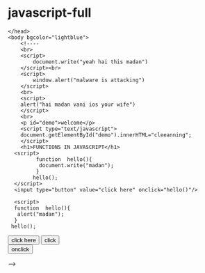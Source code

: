 # javascript-full

<!DOCTYPE html>
<html>
    <head>
     <title>javascript syntax</title>
  
    </head>
    <body bgcolor="lightblue">
        <!----
        <br>
        <script>
            document.write("yeah hai this madan")
        </script><br>
        <script>
            window.alert("malware is attacking")
        </script>
        <br>
        <script>
        alert("hai madan vani ios your wife")
        </script>
        <br>
        <p id="demo">welcome</p>
        <script type="text/javascript"> 
        document.getElementById("demo").innerHTML="cleeanning"; 
        </script>
        <h1>FUNCTIONS IN JAVASCRIPT</h1>
      <script>
             function  hello(){
              document.write("madan"); 
             }
            hello();
      </script>
      <input type="button" value="click here" onclick="hello()"/>
     
      <script>
      function  hello(){
       alert("madan"); 
      }
     hello();
</script>
<input type="button" value="click here" onclick="hello()"/>


<script>
    function multiply(number){
     alert(3*2*6);
    }
</script>
   <input type="button" value="click" onclick="multiply()"/>
   <br>
    
<script>
    function madan(number){
        alert(number*number*number);

    }
</script>
<input type="button" value="onclick" onclick="madan(3)"  />


<script>
    function multiply(number){
        return number*number*number; 
    }
</script> 
<script>
    alert(multiply(2))
</script>
-->
<!---
<h1>VARIABLESN IN JAVASCRIPT</h1>

<script>
    var x=20;
    document.write(x);
</script>


    local variable
    
    
    <script>
    function add(){
        var x=2;
       document.write("value of x is "+ x);
      
    } 
    add(); 
</script>    -->

<!---
             
global VARIABLES

<script>
    var x=20;
    function madan(){
        document.write(x)
    }
    madan();
    document.write(x)
</script>
-->


<!-- 
    DATA TYPES ARE 5 TYPES:=
    1.Number Datatype
    2.String Datatype
    3.Boolean Datatype
    4.Regular Datatype
    5.Array

  1.Number Datatype:=

  <script>
    var x=225;
    document.write(x);
  </script>

  1.A.  floating pont(called as number)
    <script>
        var z=23.5;
        document.write(z);
    </script>


2. String Datatype:=
<script>
  var name="madan";
  document.write(name);

</script>

3.Boolean Datatype:=

<script>
    
  var madan=true;
    document.write(madan);
</script>

4.Regular Datatype:= its for adding subtracting multipication division
<script>
    var x=37;
    var y=15;
    var z=252;
    var a=x+y+z;
    document.write(a)
</script>



5.Array:= similar datatype or one or more values stored in data is used by Array datatype

  there are 3 types of arrays:=

  1. By Aray Literal

  2. Array Directly (New Keyboard)

  3. Array Constructor


1. By Aray Literal

<script>
    var friends=["madan" ,"kumar", "parchuri"];
    for(i=0; i<friends.length; i++){
        document.write(friends[i]+"<br>");
    }
</script>

2. Array Directly (New Keyboard):=
<br>
<script>
    var i=0;
    var friendss=new Array();
    friendss[0]="parchurui";
    friendss[1]="madan";
    friendss[2]="kumar";
    friendss[3]="gowd";
    // for printing data we are usings for loop or while loop  currrently we are using while loop
    while(i<friendss.length){
        document.write(friendss[i]+"<br>");
        i++;
    }
</script>

**important in angular*** 
3. Array Constructor:=

<script>
var emply=new Array("parchuri","madan","kumar");
  for(i=0; i<emply.length; i++){
      document.write(emply[i]+"<br>");
  }
</script>
-->

<!---
Objects:= different types of datatype or one or more values stored in data is used by Array datatype

  there are 3 types of Objects(entity):=

  1. By Objects Literal

  2. Objects Directly (New Keyboard)

  3. Objects Constructor

1st Way:=
  <script>
      var fri1={
          srno:100, name:"madan", class:10
      }
      
     document.write(fri1.srno+" "+fri1.name+" "+fri1.class)
  </script>

  2nd Way:=
  <script>
      var emp=new Object();
      emp.id=222;
      emp.name="madan";
      emp.salary=2500;
      document.write(emp.id+" "+emp.name+" "+emp.salary);
  </script>


<script>

    function student(srno,name,address,branch){
      this.srno=srno;
      this.name=name;
      this.address=address;
      this.branch=branch;
    }
    var stu1=new student(10,"madan","ippagunta","mech")
    document.write(stu1.srno+" "+stu1.name+" "+stu1.address+" "+stu1.branch)
</script>
=-->


<!----
how to identify datatypes:=
<script>
  var x=52;
  document.write(typeof(x))
    
</script>

<script>
    var x="20"; // striog data type
    function name(){
     document.write(typeof(x))
    }
    document.write(typeof(x))
    name()
</script>

<script>
    var x=52.2; // number
    document.write(typeof(x))
      
  </script>


<script>
    var x=true;  //boolean data type
    document.write(typeof(x))
      
  </script>

<script>
    var x=52;
    var y=35;  // regular Datatype 
    var z=51;
    var a=x+y+z;
    document.write(typeof(x))
      
  </script>

  this are all datatypes
--->

<!---
 Types of OPERATORS:=

 1. Arithematic Operators ( +, -, *, /, %, ++, -- )

 2. Assignment Operators  ( =, +=, -=, *=, /=, %= )

 3. Comparison/Relational Operators ( ==, !=, <, <=, >, >=)

 4. Bitwise Operators     ( &, |, ^, ~, <<, >>, >>>)

 5. Logical Operators     ( &&, ||, !)

 6. Special operators     ( ?:, ,, delete, in, instanceof, new, typeof, void, yield)
  

   
1. Arithematic Operators:= by using this we can add + or sub - or mult * or division / or percentage %  or (increment operator ==> ++) or (decrement operator ==> --)
<script>
    var x=52;
    var y=10;
    document.write(x+y);
    document.write(x-y);
    document.write(x*y);
    document.write(x/y);
    document.write(x%y);
    // increment operators:=  this is for adding 1+1+1 example 52 means (x++) ok after this again (x++) means 53  52,53 adding one numberb to it
    document.write(x++) // post increment  in this adding one + one 52
    document.write(x++)  // 53
    document.write(++x) // pre  increment  automatic value increase fromm52 to 53 directely
</script

    <script>
        var x=52;
       // decrement operators:=  this is for adding 1-1-1 example 52 means (x--) ok after this again (x--) means 51  50,49 subtracting one numberb to it
       document.write(x--) // post decrement  in this subtracting one - one 52
       document.write(x--)// 51
      //***important subtracting***//
       document.write(--x) // pre  decrement  automatic value decrease fromm52 to 51 directely

    
  </script>
-->
<!--
2.Assignment Operators:= ( =, +=, -=, *=, /=, %= )
var x=50
// (x=24);
// += (x=x+20)
// -= (x=x-20)
// *= (x=x*20)
// /= (x=x/20)
// %= (x=x%10)


<script>
    var x=37;
    document.write(x)
</script><br>

 <script>
     var x=37;
     x+=13;

     document.write(x)
 </script><br>
 
 
 <script>
    var x=37;
    x-=30;
    
    document.write(x)
</script><br>

<script>
    var x=37;
    x*=13;
    
    document.write(x)
</script><br>


<script>
    var x=37;
    x/=13;
    
    document.write(x)
</script><br>


<script>
    var x=37;
    x%=13;
    
    document.write(x)
</script><br>
  this aree called as Assignment Operators

-->
 
  <!----
// CONDITION BASED OPERATORS (3,4,5)

3. Comparison/Relational Operators ( ==, !=, <, <=, >, >=)
 <script>
     var x=20;
     var y=20;
     var z=x+y;
     if(x==y){
         document.write(true);
     }
     else{
       document.write(false);
     }
 </script><br>


<script>
    var x=20;
    var y=20;
    var z=x+y;
    if(x!=y){
        document.write(true);
    }
    else{
      document.write(false);
    }
</script><br>

<script>
    var x=20;
    var y=28;
    var z=x+y;
    if(x<y){
        document.write(true);
    }
    else{
      document.write(false);
    }
</script><br>

<script>
    var x=20;
    var y=20;
    var z=x+y;
    if(x>y){
        document.write(true);
    }
    else{
      document.write(false);
    }
</script><br>

<script>
    var x=20;
    var y=20;
    var z=x+y;
    if(x>=y){
        document.write(true);
    }
    else{
      document.write(false);
    }
</script><br>

<script>
    var x=20;
    var y=20;
    var z=x+y;
    if(x<=y){
        document.write(true);
    }
    else{
      document.write(false);
    }
</script>



4. Bitwise Operators     ( &, |, ^, ~, <<, >>, >>>)
<script>
    var x=25;
    var y=4;
    var z=54;
    if(y>x & y>z){
        document.write("hai this madan");
    }
    else if(x>z & y>z){
        documen.write("hello failure");
    }
    else{
        document.write("haiu");
    }
</script><br>

<script>
var x=25;
var y=455 ;
var z=54;
if(y>x | y>z){
    document.write("hai this madan");
}
else if(x>z | y>z){
    documen.write("hello failure");
}
else{
    document.write("haiu");
}
</script><br>

<script>
    var names="madan";
    var name="kumar";
    var namez="parchuri";
    if(name=="kumar" ^ namez=="parchuri"){
        document.write("hai this mada");
    }
   
    </script><br>




5. Logical Operators     ( &&, ||, !):==

<script>
    var names="madan";
    var name="kumar";        // it checks first if condition and gives answer without checking another if conditiom
    var namez="parchuri";
    if(name=="kumar" && namez=="parchuri"){
        document.write("hai this mada");
    }
   
    </script><br>


<script>
    var names="madan";
    var name="kumar";            // it checks first if condition and gives answer without checking another if conditiom
    var namez="parchuri";
    var namez="parchuri";
    if(name=="kumar" || namez=="parchuri"){
        document.write("hai this mada");
    }
   
    </script><br>

<script>
    var names="madan";
    var name="kumar";
    var namez="parchuri";
    if(name=="kumar" && || namez=="parchuri"){
        document.write("hai this mada");
    }
   
    </script><br>



6. Special operators     ( ?:, ,, delete, in, instanceof, new, typeof, void, yield)
  
-->


<!--
// if-else condition or statement in JAVASCRIPT:==
 <script>
     var x=50;
     if(x>60){
         document.write("x value is greatherthan 10");
     }
     else{
         document.write("you have error")
     }
 </script><br>


// if-else-if condition or statement in JAVASCRIPT:== two or more conditions
<script>
    var marks=50;
    if(marks>60){
        document.write("x value is greatherthan 10");
    }
    else if(marks>45){
        document.write("you got 45")
    }
    else if(marks>25){
     document.write("x is value of madan")   
    }
    else{
        document.write("fail")
    }
</script>
-->

<!--
// Loops in JAVASCRIPT:=
  
they are three types:=

1. for loop

2. while loop

3. do-while loop


1.for loop:=for(){} :== is called syntax
  <script> //in () in this pass paranthesis 
  // using parameters i as 
      for(i=0; i<=5; i++){ //i=0 checks that i<=5 and print "hello" after that it count as one and i++ means(i+1); in then same way again it checks and reverts back as "hello" and i++(i+3); in then same way again it checks and reverts back as "hello" and i++(i+3); in then same way again it checks and reverts back as "hello" and i++(i+4); in then same way again it checks and reverts back as "hello" and i++(i+5); in then same way again it checks and reverts back as "hello" and i++(i+6) here it stops because 6 is greater than 5 so printing "hell will stopped hereo";

  document.write("hello <br>")
      }
  </script>

// tables in javascript using for loop<br>
  <script>
      for(i=1; i<=10; i++){
          document.write(2*i+"<br>"); 
      }
  </script>


<script>
    for(i=1; i<=10; i++){
  document.write("2x" +i+"="+ 2*i+"<br>")
    };
   for(i=1;i<=10; i++){
      document.write("20x"+i+"="+20*i+"<br>")
  }
</script>



2. while loop:= for this using we have to create variable
<script>
    var i=20;
    while(i<=50){
        document.write(i+'<br>')
        i=i+2; //or i++;
    }
</script>

3. do-while loop:=
<script>
    var i=20;
    do{
        document.write(i+"<br>");
        i=i+2;// or i++
    }
    while(i<=50);
</script><br>

<script>
    var i=51;  // in this you can show if condition is not satisified then it shows starting variable i=51; as 51in browser
    do{
        document.write(i+"<br>");
        i=i+2;// or i++
    }
    while(i<=50);
</script>

-->


<!--
//Switch conditon or Statement in JAVASCRIPT::=
<script>
    var marks=45;
   switch(true){
       case marks>90 : result="A Grade";
        break;
       case marks>75 : result="B Grade";
       break;
       case marks>60 : result="C Grade";
       break; 
       case marks>60 : result="C Grade";
       break; 
       case marks>50 : result="C Grade";
       break; 
       default : result="fail";
    
   }
   document.write(result);

</script>

-->
<!---
To Display Date and Time object in JAVASCRIPT:=
<script>
var today=new Date();
document.write(today)

</script>

//only Date year month seperately
<script>
var today=new Date();
var day=today.getDate();
var month=today.getMonth()+1;
var year=today.getFullYear();
document.write(day+"/"+month+"/"+year)
</script>;

//to call hours:=
<script>
    var today=new Date();
    var time=today.getHours();
    var mints=today.getMinutes();
    var sec=today.getSeconds();
    document.write(time+":"+mints+":"+sec)
</script>

//how to display present running time without refreshing broswer:=
<h1 id="madan"></h1>
<script>
function getTime(){
    var today=new Date();
    var h=today.getHours();
    var m=today.getMinutes();
    var s=today.getSeconds();
    document.getElementById("madan").innerHTML=h+":"+m+":"+s //by calling innerHTML we canm call correct time by calling it id usung html cocept
    setInterval("getTime()",1000);
        

}
getTime();
</script>
--->
<!----
strings objects in JAVASCRIPT:=
<script>
    var x="madan";  // its called concatnation method
    var y="hai ";
    document.write(y+" "+x)
</script>

<script>
    var x=new String("parchuri madan"); //to display words in letter as mention in number
    document.write(x.charAt(3));
    document.write(x.indexOf("madan")); // to identify position of word as number
    document.write(x.toLowerCase());// to print words in lower case
    document.write(x.toUpperCase()); // to print words in upper case
    document.write(x.slice(2,6));// to show words in between 2,6
</script>
--->
<!----
Maths objects in JAVASCRIPT:=
<script>
    var x=25;
    var y=35;
    document.write(Math.sqrt(x));//to find square root
   document.write(Math.random());// to find random numbers
   document.write(Math.pow(2,6));// to display power
   document.write(Math.abs(x));// to display absolute number
   
   </script>
   //to show round numbers for 4.5 as 5
   <script>
       var x=15.5;
       document.write(Math.floor(x));// floor method
       document.write(Math.ceil(x));// to display 1 to right side of point(.)
       document.write(Math.round(x));// to display round figure as 16 if its above (.5) if its below then (0.4) then it shows 15 only

   </script>
--->

<!----
//Browser object model (BOM):=

there are 6 types:=

1.  window object (alert,confirm,prompt,open,close,size,interval,timeout)

2. history object(back,forward)

3. Navigator Object (appName,appVersion,appCodeName,cookieEnabled,usreAgent,language,platform,product,javaEnabled)

4. Screen Object (width,height,colorDepth & pixelDepth)

5. Location Object (href, hostname, pathname, protocol(http.https), assign)

6. Cookies


1. window object (alert,confirm,prompt,open,close,size,interval,timeout):=
<script>
    window.alert("hello")
</script>
<script>
window.confirm("you are having error and virous")
</script>
<script>

 var    x=window.prompt("who are you?");
 document.write(x);// to display name which is written in box
</script>
<script>
    open("http://www.google.com")// to open google
</script>
<center>
<script>
    function google(){
        open("http://www.google.com");
    }
</script>
    <input type="button" value="gooogle"
      onclick="google()"/>
</center>


    <script>
        close();// to close browser
    </script>

<script>//size:=
    var w=window.innerWidth;// to didplay broswer width and height
    var h=window.innerHeight;
    document.write(w+" "+h)
</script>
//note:= you can use 1000 or mor if you required
<script>
    function myFunction(){
        alert("hello");

    }
    setInterval(myFunction,1000) //1000=1sec
</script>

<script>
    function myfunction(){
        alert("you are time is over");// to show message only its dnt repeat process

    }
    setTimeout(myfunction,1000);
</script>

\\end of window object


2. history object(back,forward):=//to display history of the browser

<script>
 function goback(){
    history.back();
 }   

</script>
<input type="button" value="back"  onclick="goback();" />

<script>
function gofor(){
    history.forward();
}
</script>
<input type="button" value="forward" onclick="gofor()" />


3.Navigator object (appName,appVersion,appCodeName,cookieEnabled,usreAgent,language,platform,product,javaEnabled):=
<script>
    document.write(navigator.appName);
</script>
<script>
    document.write(navigator.appVersion);
</script>
<script>
    document.write(navigator.appCodeName);
</script>
<script>
    document.write(navigator.cookieEnabled);
</script>
<script>
    document.write(navigator.userAgent)
</script>
<script>
    document.write(navigator.language)
</script>
<script>
    document.write(navigator.platform)
</script>
<script>
    document.write(navigator.product)
</script>
<script>
    document.write(navigator.javaEnabled())// javaEnabled is method
</script>


4. Screen object   (width,height,colorDepth & pixelDepth):=
//Width:=
<script>
    document.write(screen.width+"<br>");
    var w=window.innerWidth;
    document.write(w)
</script>

//Height:=
<script>
    document.write(screen.height+"<br>");
    var w=window.innerHeight;
    document.write(w)
</script>

//Color-depth:=
<script>
    document.write(screen.colorDepth);// instead of colorDepth we can also use pixelDepth

</script>



5.Location Object (href, hostname, pathname, protocol(http.https), assign):=

<script>
    document.write(location.href);
</script>

<script>
    document.write(location.hostname);
</script>

<script>
    document.write(location.pathname); 
</script>

<script>
    document.write(location.protocol); // there are two types of protocols:=
                                       //they are:=
                                             //    1. http
                                             //    2. https(secure)
</script>

<script>
    document.write(location.assign("http://www.google.com"));// assign() is a method from one website to another website
</script>


6.Cookies :=

--->

<!----
DOM (Document Object Model):=
                
                 With the help of DOM we can add dynamic xontent to our web page. Update the content, structure & style 
3 Methods

they are:=

1. write();

2. getElementById();

3.getElementByName();

1. write():=
<script>
    document.write("hello");
</script>

2. getElementById():=
<script>
    function getcube(){
        var num=document.getElementById("number").value;
        alert("this is cube"+num*num*num);
    }
</script>
  <form>
      Enter NUm: <input type="text" id="number">\
      <br/>
      <input type="button" value="Find cube" onclick="getcube()" />
  </form> 


3.getElementByName:=

<script>
    function printvalue(){
        var name1=document.form1.username.value;
        alert("welcome"+name1)
      
    }
</script>
  <form name="form1">
      Enter Name: <input type="text" name="username" >\
      <br/>
      <input type="button" value="print" onclick="printvalue()" />
  </form> 

DOM Properties:=

there are 3 types of properties:=

1. Changing Content

2. Changing Value

3. Changing Style


1. Changing Content:=

<p id="p1">Hello madan kumar</p>

<script>
  document.getElementById("p1").innerHTML="hai this madan kumar"
</script>

2. Changing Value:=

<img id="myimage" src="C:\Users\LEGION\OneDrive\Pictures\teddy bear.jpg">

<script>
  document.getElementById("myimage").src="C:\Users\LEGION\OneDrive\Desktop\unnamed.jpg";
</script>


3.Changing style:=

<p id="p2">Hello parchiri madan kumar</p>
<script>
    document.getElementById("p2").style.color="yellow";// changing color.
</script>
-->


</body>
  
</html>
